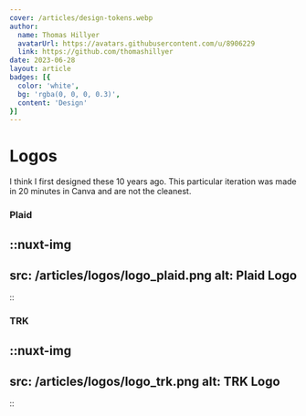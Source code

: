 ```yaml
---
cover: /articles/design-tokens.webp
author:
  name: Thomas Hillyer
  avatarUrl: https://avatars.githubusercontent.com/u/8906229
  link: https://github.com/thomashillyer
date: 2023-06-28
layout: article
badges: [{
  color: 'white',
  bg: 'rgba(0, 0, 0, 0.3)',
  content: 'Design'
}]
---
```

# Logos

I think I first designed these 10 years ago. This particular iteration was made in 20 minutes in Canva and are not the cleanest.

### Plaid
::nuxt-img
---
src: /articles/logos/logo_plaid.png
alt: Plaid Logo
---
::

### TRK
::nuxt-img
---
src: /articles/logos/logo_trk.png
alt: TRK Logo
---
::
